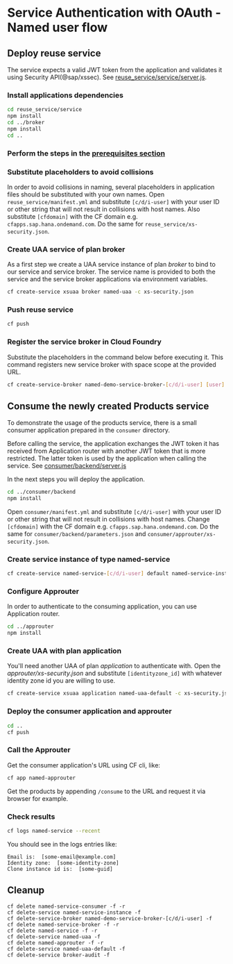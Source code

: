 # Service Authentication with OAuth - Named user flow

## Deploy reuse service

The service expects a valid JWT token from the application and validates it using Security API(@sap/xssec). See [reuse_service/service/server.js](reuse_service/service/server.js).

### Install applications dependencies

```bash
cd reuse_service/service
npm install
cd ../broker
npm install
cd ..
```

### Perform the steps in the [prerequisites section](/examples/prerequisites.md)

### Substitute placeholders to avoid collisions

In order to avoid collisions in naming, several placeholders in application files should be substituted with your own names. Open `reuse_service/manifest.yml` and substitute `[c/d/i-user]` with your user ID or other string that will not result in collisions with host names. Also substitute `[cfdomain]` with the CF domain e.g. `cfapps.sap.hana.ondemand.com`. Do the same for `reuse_service/xs-security.json`.

### Create UAA service of plan broker

As a first step we create a UAA service instance of plan *broker* to bind to our service and service broker. The service name is provided to both the service and the service broker applications via environment variables.

```bash
cf create-service xsuaa broker named-uaa -c xs-security.json
```

### Push reuse service

```bash
cf push
```

### Register the service broker in Cloud Foundry

Substitute the placeholders in the command below before executing it.
This command registers new service broker with space scope at the provided URL.

```bash
cf create-service-broker named-demo-service-broker-[c/d/i-user] [user] [plain-text-password] https://named-service-broker-[c/d/i-user].[cfdomain] --space-scoped
```

## Consume the newly created Products service

To demonstrate the usage of the products service, there is a small consumer application prepared in the `consumer` directory.

Before calling the service, the application exchanges the JWT token it has received from Application router with another JWT token that is more restricted. The latter token is used by the application when calling the service. See [consumer/backend/server.js](consumer/backend/server.js)

In the next steps you will deploy the application.

```bash
cd ../consumer/backend
npm install
```

Open `consumer/manifest.yml` and substitute `[c/d/i-user]` with your user ID or other string that will not result in collisions with host names. Change `[cfdomain]` with the CF domain e.g. `cfapps.sap.hana.ondemand.com`. Do the same for `consumer/backend/parameters.json` and `consumer/approuter/xs-security.json`.

### Create service instance of type named-service

```bash
cf create-service named-service-[c/d/i-user] default named-service-instance -c parameters.json
```

### Configure Approuter

In order to authenticate to the consuming application, you can use Application router.

```sh
cd ../approuter
npm install
```

### Create UAA with plan application

You'll need another UAA of plan *application* to authenticate with. Open the *approuter/xs-security.json* and substitute `[identityzone_id]` with whatever identity zone id you are willing to use.

```sh
cf create-service xsuaa application named-uaa-default -c xs-security.json
```

### Deploy the consumer application and approuter

```bash
cd ..
cf push
```

### Call the Approuter

Get the consumer application's URL using CF cli, like:

```bash
cf app named-approuter
```

Get the products by appending `/consume` to the URL and request it via browser for example.

### Check results

```sh
cf logs named-service --recent
```

You should see in the logs entries like:

```
Email is:  [some-email@example.com]
Identity zone:  [some-identity-zone]
Clone instance id is:  [some-guid]
```

## Cleanup

```
cf delete named-service-consumer -f -r
cf delete-service named-service-instance -f
cf delete-service-broker named-demo-service-broker-[c/d/i-user] -f
cf delete named-service-broker -f -r
cf delete named-service -f -r
cf delete-service named-uaa -f
cf delete named-approuter -f -r
cf delete-service named-uaa-default -f
cf delete-service broker-audit -f
```
